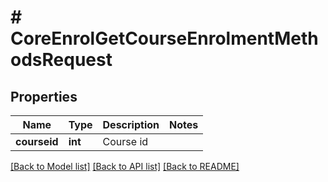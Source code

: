 # # CoreEnrolGetCourseEnrolmentMethodsRequest

## Properties

Name | Type | Description | Notes
------------ | ------------- | ------------- | -------------
**courseid** | **int** | Course id |

[[Back to Model list]](../../README.md#models) [[Back to API list]](../../README.md#endpoints) [[Back to README]](../../README.md)
